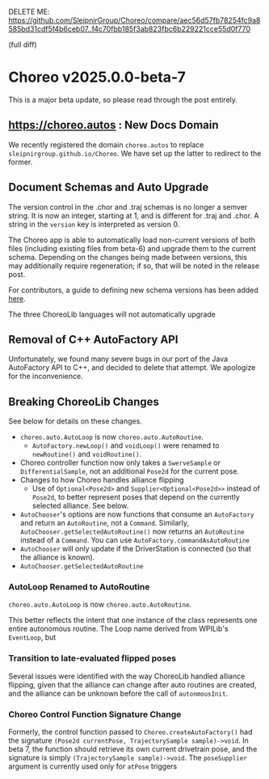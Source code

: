 DELETE ME: https://github.com/SleipnirGroup/Choreo/compare/aec56d57fb78254fc9a8585bd31cdf5f4b6ceb07..f4c70fbb185f3ab823fbc6b229221cce55d0f770

(full diff)

# Choreo v2025.0.0-beta-7

This is a major beta update, so please read through the post entirely.

## https://choreo.autos : New Docs Domain

We recently registered the domain `choreo.autos` to replace `sleipnirgroup.github.io/Choreo`. We have set up the latter to redirect to the former.  

## Document Schemas and Auto Upgrade

The version control in the .chor and .traj schemas is no longer a semver string. It is now an integer, starting at 1, and is different for .traj and .chor. A string in the `version` key is interpreted as version 0.

The Choreo app is able to automatically load non-current versions of both files (including existing files from beta-6) and upgrade them to the current schema. Depending on the changes being made between versions, this may additionally require regeneration; if so, that will be noted in the release post.

For contributors, a guide to defining new schema versions has been added [here](https://choreo.autos/contributing/schema-upgrade/).

The three ChoreoLib languages will not automatically upgrade 

## Removal of C++ AutoFactory API

Unfortunately, we found many severe bugs in our port of the Java AutoFactory API to C++, and decided to delete that attempt. We apologize for the inconvenience. 

## Breaking ChoreoLib Changes

See below for details on these changes.

* `choreo.auto.AutoLoop` is now `choreo.auto.AutoRoutine`.
    * `AutoFactory.newLoop()` and `voidLoop()` were renamed to `newRoutine()` and `voidRoutine()`.
* Choreo controller function now only takes a `SwerveSample` or `DifferentialSample`, not an additional `Pose2d` for the current pose.
* Changes to how Choreo handles alliance flipping
    * Use of `Optional<Pose2d>` and `Supplier<Optional<Pose2d>>` instead of `Pose2d`, to better represent poses that depend on the currently selected alliance. See below.
* `AutoChooser`'s options are now functions that consume an `AutoFactory` and return an `AutoRoutine`, not a `Command`. Similarly, `AutoChooser.getSelectedAutoRoutine()` now returns an `AutoRoutine` instead of a `Command`. You can use `AutoFactory.commandAsAutoRoutine`
* `AutoChooser` will only update if the DriverStation is connected (so that the alliance is known).
* `AutoChooser.getSelectedAutoRoutine`

### AutoLoop Renamed to AutoRoutine

`choreo.auto.AutoLoop` is now `choreo.auto.AutoRoutine`.

This better reflects the intent that one instance of the class represents one entire autonomous routine. The Loop name derived from WPILib's `EventLoop`, but 

### Transition to late-evaluated flipped poses

Several issues were identified with the way ChoreoLib handled alliance flipping, given that the alliance can change after auto routines are created, and the alliance can be unknown before the call of `autonmousInit`.

### Choreo Control Function Signature Change

Formerly, the control function passed to `Choreo.createAutoFactory()` had the signature `(Pose2d currentPose, TrajectorySample sample)->void`. In beta 7, the function should retrieve its own current drivetrain pose, and the signature is simply `(TrajectorySample sample)->void`. The `poseSupplier` argument is currently used only for `atPose` triggers 

